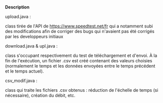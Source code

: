 **Description**


upload.java : 

class tirée de l'API de https://www.speedtest.net/fr qui a notamment subi des modifications afin de corriger des bugs qui n'avaient pas été corrigés par les developpeurs initiaux

download.java & upl.java :

class s'occupant respectivement du test de téléchargement et d'envoi. À la fin de l'exécution, un fichier .csv est créé contenant des valeurs choisies (normalement le temps et les données envoyées entre le temps précédent et le temps actuel).


csv_modif.java :

class qui traite les fichiers .csv obtenus : réduction de l'échelle de temps (si nécessaire), création du débit, etc.
